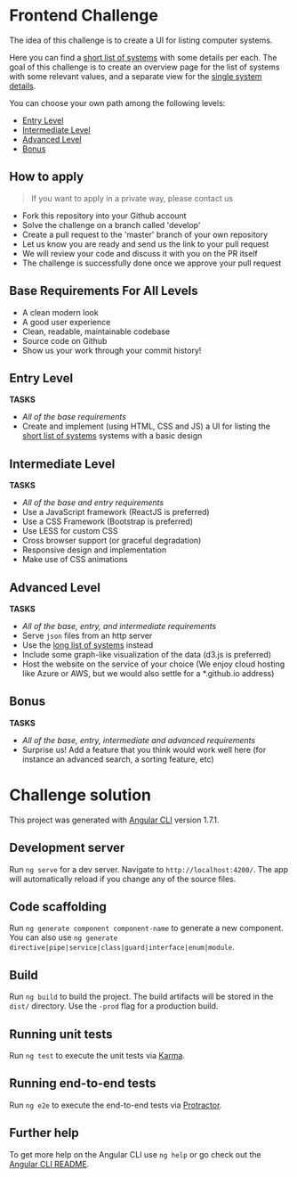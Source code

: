 Frontend Challenge
====================

The idea of this challenge is to create a UI for listing computer systems.

Here you can find a [short list of systems](https://github.com/SUSE/frontend-challenge/blob/master/systems-short-list.json) with some details per each. The goal of this challenge is to create an overview page for the list of systems with some relevant values, and a separate view for the [single system details](https://github.com/SUSE/frontend-challenge/blob/master/system-details.json).

You can choose your own path among the following levels:
+ [Entry Level](#entry-level)
+ [Intermediate Level](#intermediate-level)
+ [Advanced Level](#advanced-level)
+ [Bonus](#bonus)

## How to apply
> If you want to apply in a private way, please contact us
+ Fork this repository into your Github account
+ Solve the challenge on a branch called 'develop'
+ Create a pull request to the 'master' branch of your own repository
+ Let us know you are ready and send us the link to your pull request
+ We will review your code and discuss it with you on the PR itself
+ The challenge is successfully done once we approve your pull request

## Base Requirements For All Levels
+ A clean modern look
+ A good user experience
+ Clean, readable, maintainable codebase
+ Source code on Github
+ Show us your work through your commit history!

## Entry Level

**TASKS**
+ *All of the base requirements*
+ Create and implement (using HTML, CSS and JS) a UI for listing the [short list of systems](https://github.com/SUSE/frontend-challenge/blob/master/systems-short-list.json) systems with a basic design

## Intermediate Level

**TASKS**
+ *All of the base and entry requirements*
+ Use a JavaScript framework (ReactJS is preferred)
+ Use a CSS Framework (Bootstrap is preferred)
+ Use LESS for custom CSS
+ Cross browser support (or graceful degradation)
+ Responsive design and implementation
+ Make use of CSS animations

## Advanced Level

**TASKS**
+ *All of the base, entry, and intermediate requirements*
+ Serve `json` files from an http server
+ Use the [long list of systems](https://github.com/SUSE/frontend-challenge/blob/master/systems-long-list.json) instead
+ Include some graph-like visualization of the data (d3.js is preferred)
+ Host the website on the service of your choice (We enjoy cloud hosting like Azure or AWS, but we would also settle for a *.github.io address)

## Bonus

**TASKS**
+ *All of the base, entry, intermediate and advanced requirements*
+ Surprise us! Add a feature that you think would work well here (for instance an advanced search, a sorting feature, etc)


# Challenge solution
This project was generated with [Angular CLI](https://github.com/angular/angular-cli) version 1.7.1.

## Development server

Run `ng serve` for a dev server. Navigate to `http://localhost:4200/`. The app will automatically reload if you change any of the source files.

## Code scaffolding

Run `ng generate component component-name` to generate a new component. You can also use `ng generate directive|pipe|service|class|guard|interface|enum|module`.

## Build

Run `ng build` to build the project. The build artifacts will be stored in the `dist/` directory. Use the `-prod` flag for a production build.

## Running unit tests

Run `ng test` to execute the unit tests via [Karma](https://karma-runner.github.io).

## Running end-to-end tests

Run `ng e2e` to execute the end-to-end tests via [Protractor](http://www.protractortest.org/).

## Further help

To get more help on the Angular CLI use `ng help` or go check out the [Angular CLI README](https://github.com/angular/angular-cli/blob/master/README.md).